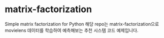 # matrix-factorization
Simple matrix factorization for Python
해당 repo는 matrix-factorization으로 movielens 데이터를 학습하여 예측해보는 추천 시스템 코드 예제입니다.
